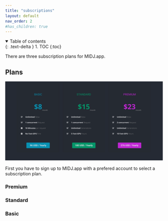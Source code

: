 ```yaml
---
title: "subscriptions"
layout: default
nav_order: 2
#has_children: true
---
```

<details open markdown="block">
  <summary>
    Table of contents
  </summary>
  {: .text-delta }
1. TOC
{:toc}
</details>


There are three subscription plans for MIDJ.app.
## Plans
![subscriptions](/../_images/Subcription-Plans.png "Subscription Plans")

First you have to sign up to MIDJ.app with a prefered account to select a subscription plan.

### Premium

### Standard

### Basic


